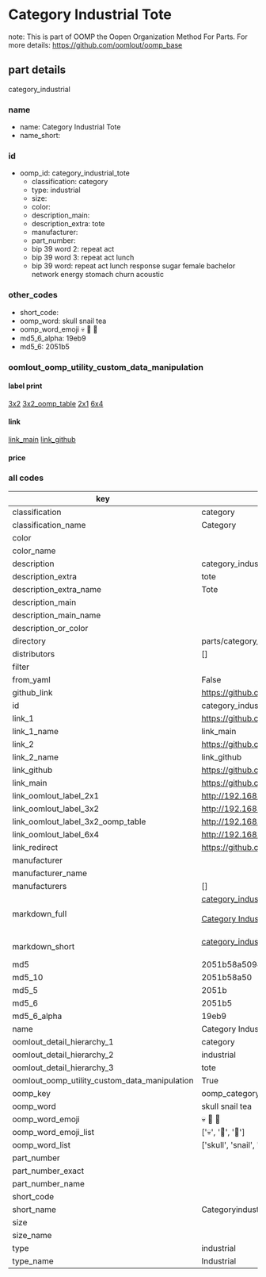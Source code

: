 # Category Industrial Tote  

note: This is part of OOMP the Oopen Organization Method For Parts. For more details: https://github.com/oomlout/oomp_base

##  part details
  



category_industrial



### name
* name: Category Industrial Tote
* name_short: 
### id
* oomp_id: category_industrial_tote
  * classification: category
  * type: industrial
  * size: 
  * color: 
  * description_main: 
  * description_extra: tote
  * manufacturer: 
  * part_number: 
  * bip 39 word 2: repeat act
  * bip 39 word 3: repeat act lunch
  * bip 39 word: repeat act lunch response sugar female bachelor network energy stomach churn acoustic

### other_codes
* short_code: 
* oomp_word: skull snail tea
* oomp_word_emoji :skull: :snail: :tea:
* md5_6_alpha: 19eb9
* md5_6: 2051b5






### oomlout_oomp_utility_custom_data_manipulation
#### label print
[3x2](http://192.168.1.245:1112/?label=oomp%2019eb9)
[3x2_oomp_table](http://192.168.1.108:1112/?label=oomp%2019eb9)
[2x1](http://192.168.1.242:1112/?label=oomp%2019eb9)
[6x4](http://192.168.1.55:1112/?label=oomp%2019eb9)    

#### link

[link_main](https://github.com/oomlout/oomlout_oomp_version_1_messy/tree/main/parts/category_industrial_tote) [link_github](https://github.com/oomlout/oomlout_oomp_version_1_messy/tree/main/parts/category_industrial_tote)                             

#### price







### all codes 
| key | value |  
| --- | --- |  
| classification | category |  
| classification_name | Category |  
| color |  |  
| color_name |  |  
| description | category_industrial |  
| description_extra | tote |  
| description_extra_name | Tote |  
| description_main |  |  
| description_main_name |  |  
| description_or_color |   |  
| directory | parts/category_industrial_tote |  
| distributors | [] |  
| filter |  |  
| from_yaml | False |  
| github_link | https://github.com/oomlout/oomlout_oomp_part_src/tree/main/parts/category_industrial_tote |  
| id | category_industrial_tote |  
| link_1 | https://github.com/oomlout/oomlout_oomp_version_1_messy/tree/main/parts/category_industrial_tote |  
| link_1_name | link_main |  
| link_2 | https://github.com/oomlout/oomlout_oomp_version_1_messy/tree/main/parts/category_industrial_tote |  
| link_2_name | link_github |  
| link_github | https://github.com/oomlout/oomlout_oomp_version_1_messy/tree/main/parts/category_industrial_tote |  
| link_main | https://github.com/oomlout/oomlout_oomp_version_1_messy/tree/main/parts/category_industrial_tote |  
| link_oomlout_label_2x1 | http://192.168.1.242:1112/?label=oomp%2019eb9 |  
| link_oomlout_label_3x2 | http://192.168.1.245:1112/?label=oomp%2019eb9 |  
| link_oomlout_label_3x2_oomp_table | http://192.168.1.108:1112/?label=oomp%2019eb9 |  
| link_oomlout_label_6x4 | http://192.168.1.55:1112/?label=oomp%2019eb9 |  
| link_redirect | https://github.com/oomlout/oomlout_oomp_version_1_messy/tree/main/parts/category_industrial_tote |  
| manufacturer |  |  
| manufacturer_name |  |  
| manufacturers | [] |  
| markdown_full | [category_industrial_tote](none)<br>[](none)<br>[Category Industrial Tote](none)<br><br> |  
| markdown_short | [category_industrial_tote](none)<br><br> |  
| md5 | 2051b58a5094c22553ec6b7b0a409db5 |  
| md5_10 | 2051b58a50 |  
| md5_5 | 2051b |  
| md5_6 | 2051b5 |  
| md5_6_alpha | 19eb9 |  
| name | Category Industrial Tote |  
| oomlout_detail_hierarchy_1 | category |  
| oomlout_detail_hierarchy_2 | industrial |  
| oomlout_detail_hierarchy_3 | tote |  
| oomlout_oomp_utility_custom_data_manipulation | True |  
| oomp_key | oomp_category_industrial_tote |  
| oomp_word | skull snail tea |  
| oomp_word_emoji | :skull: :snail: :tea: |  
| oomp_word_emoji_list | [':skull:', ':snail:', ':tea:'] |  
| oomp_word_list | ['skull', 'snail', 'tea'] |  
| part_number |  |  
| part_number_exact |  |  
| part_number_name |  |  
| short_code |  |  
| short_name | Categoryindustrial |  
| size |  |  
| size_name |  |  
| type | industrial |  
| type_name | Industrial |  
